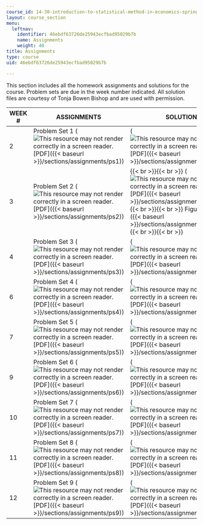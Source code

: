 ```yaml
---
course_id: 14-30-introduction-to-statistical-method-in-economics-spring-2006
layout: course_section
menu:
  leftnav:
    identifier: 46ebdf63726de25943ecfbad95029b7b
    name: Assignments
    weight: 40
title: Assignments
type: course
uid: 46ebdf63726de25943ecfbad95029b7b

---
```


This section includes all the homework assignments and solutions for the course. Problem sets are due in the week number indicated. All solution files are courtesy of Tonja Bowen Bishop and are used with permission.

| WEEK # | ASSIGNMENTS | SOLUTIONS |
| --- | --- | --- |
| 2 | Problem Set 1 (![This resource may not render correctly in a screen reader.](/images/inacessible.gif)[PDF]({{< baseurl >}}/sections/assignments/ps1)) | (![This resource may not render correctly in a screen reader.](/images/inacessible.gif)[PDF]({{< baseurl >}}/sections/assignments/ps1sol)) |
| 3 | Problem Set 2 (![This resource may not render correctly in a screen reader.](/images/inacessible.gif)[PDF]({{< baseurl >}}/sections/assignments/ps2)) |  {{< br >}}{{< br >}} (![This resource may not render correctly in a screen reader.](/images/inacessible.gif)[PDF]({{< baseurl >}}/sections/assignments/ps2sol)) {{< br >}}{{< br >}} Figures ([PDF]({{< baseurl >}}/sections/assignments/ps2solfig)) {{< br >}}{{< br >}}  |
| 4 | Problem Set 3 (![This resource may not render correctly in a screen reader.](/images/inacessible.gif)[PDF]({{< baseurl >}}/sections/assignments/ps3)) | (![This resource may not render correctly in a screen reader.](/images/inacessible.gif)[PDF]({{< baseurl >}}/sections/assignments/ps3sol)) |
| 6 | Problem Set 4 (![This resource may not render correctly in a screen reader.](/images/inacessible.gif)[PDF]({{< baseurl >}}/sections/assignments/ps4)) | (![This resource may not render correctly in a screen reader.](/images/inacessible.gif)[PDF]({{< baseurl >}}/sections/assignments/ps4sol)) |
| 7 | Problem Set 5 (![This resource may not render correctly in a screen reader.](/images/inacessible.gif)[PDF]({{< baseurl >}}/sections/assignments/ps5)) | (![This resource may not render correctly in a screen reader.](/images/inacessible.gif)[PDF]({{< baseurl >}}/sections/assignments/ps5sol)) |
| 9 | Problem Set 6 (![This resource may not render correctly in a screen reader.](/images/inacessible.gif)[PDF]({{< baseurl >}}/sections/assignments/ps6)) | (![This resource may not render correctly in a screen reader.](/images/inacessible.gif)[PDF]({{< baseurl >}}/sections/assignments/ps6sol)) |
| 10 | Problem Set 7 (![This resource may not render correctly in a screen reader.](/images/inacessible.gif)[PDF]({{< baseurl >}}/sections/assignments/ps7)) | (![This resource may not render correctly in a screen reader.](/images/inacessible.gif)[PDF]({{< baseurl >}}/sections/assignments/ps7sol)) |
| 11 | Problem Set 8 (![This resource may not render correctly in a screen reader.](/images/inacessible.gif)[PDF]({{< baseurl >}}/sections/assignments/ps8)) | (![This resource may not render correctly in a screen reader.](/images/inacessible.gif)[PDF]({{< baseurl >}}/sections/assignments/ps8sol)) |
| 12 | Problem Set 9 (![This resource may not render correctly in a screen reader.](/images/inacessible.gif)[PDF]({{< baseurl >}}/sections/assignments/ps9)) | (![This resource may not render correctly in a screen reader.](/images/inacessible.gif)[PDF]({{< baseurl >}}/sections/assignments/ps9sol))